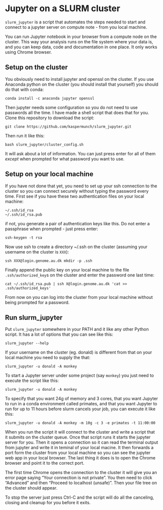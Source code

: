 # Jupyter on a SLURM cluster

`slurm_jupyter` is a script that automates the steps needed to start and connect to a jupyter server on compute note - from you local machine.

You can run Jupyter notebook in your browser from a compute node on the cluster. This way your analysis runs on the file system where your data is, and you can keep data, code and documentation in one place. It only works using Chrome browser.

## Setup on the cluster

You obviously need to install jupyter and openssl on the cluster. If you use Anaconda python on the cluster (you should install that yourself) you should do that with conda: 

    conda install -c anaconda jupyter openssl

Then jupyter needs some configuration so you do not need to use passwords all the time. I have made a shell script that does that for you. Clone this repository to download the script:

    git clone https://github.com/kaspermunch/slurm_jupyter.git

Then run it like this:

    bash slurm_jupyter/cluster_config.sh

It will ask about a lot of information. You can just press enter for all of them *except* when prompted for what password you want to use.

## Setup on your local machine

If you have not done that yet, you need to set up your ssh connection to the cluster so you can connect securely without typing the password every time. First see if you have these two authentication files on your local machine:

    ~/.ssh/id_rsa
    ~/.ssh/id_rsa.pub

if not, you generate a pair of authentication keys like this. Do not enter a passphrase when prompted - just press enter:

    ssh-keygen -t rsa

Now use ssh to create a directory ~/.ssh on the cluster (assuming your username on the cluster is `XXX`):

    ssh XXX@login.genome.au.dk mkdir -p .ssh

Finally append the public key on your local machine to the file `.ssh/authorized_key`s on the cluster and enter the password one last time:

    cat ~/.ssh/id_rsa.pub | ssh X@login.genome.au.dk 'cat >> .ssh/authorized_keys'

From now on you can log into the cluster from your local machine without being prompted for a password.

## Run slurm_jupyter

Put `slurm_jupyter` somewhere in your PATH and it like any other Python script. It has a lot of options that you can see like this:

    slurm_jupyter --help

If your username on the cluster (eg. donald) is different from that on your local machine you need to supply the that:

    slurm_jupyter -u donald -A monkey

To start a Jupyter server under some project (say `monkey`) you just need to execute the script like this:

    slurm_jupyter -u donald -A monkey

To specify that you want 24g of memory and 3 cores, that you want Jupyter to run in a conda environment called primates, and that you want Jupyter to run for up to 11 hours before slurm cancels your job, you can execute it like this:

    slurm_jupyter -u donald -A monkey -m 10g -c 3 -e primates -t 11:00:00

When you run the script it will connect to the cluster and write a script that it submits on the cluster queue. Once that script runs it starts the jupyter server for you. Then it opens a connection so it can read the terminal output from jupyter and write it in teminal of your local macine. It then forwards a port form the cluster from your local machine so you can see the jupyter web app in your local browser. The last thing it does is to open the Chrome browser and point it to the correct port.

The first time Chrome opens the connection to the cluster it will give you an error page saying “Your connection is not private”. You then need to click “Advanced” and then “Proceed to localhost (unsafe)”.  Then your file tree on the cluster should appear.

To stop the server just press Ctrl-C and the script will do all the canceling, closing and cleanup for you before it exits.